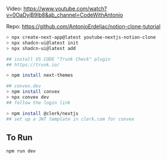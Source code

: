 Video: https://www.youtube.com/watch?v=0OaDyjB9Ib8&ab_channel=CodeWithAntonio

Repo: https://github.com/AntonioErdeljac/notion-clone-tutorial

```bash
> npx create-next-app@latest youtube-nextjs-notion-clone
> npx shadcn-ui@latest init
> npx shadcn-ui@latest add

## install VS CODE "Trunk Check" plugin
## https://trunk.io/

> npm install next-themes

## convex.dev
> npm install convex
> npx convex dev
## follow the login link

> npm install @clerk/nextjs
## set up a JWT template in clerk.com for convex
```

## To Run

```bash
npm run dev
```
